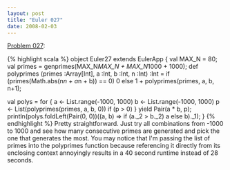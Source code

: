 ```yaml
---
layout: post
title: "Euler 027"
date: 2008-02-03
---
```


[Problem 027]\:

{% highlight scala %}
object Euler27 extends EulerApp {
  val MAX_N = 80;
  val primes = genprimes(MAX_N*MAX_N + MAX_N*1000 + 1000);
  def polyprimes (primes :Array[Int], a :Int, b :Int, n :Int) :Int =
    if (primes(Math.abs(n*n + a*n + b)) == 0) 0 else 1 + polyprimes(primes, a, b, n+1);

  val polys = for {
    a <- List.range(-1000, 1000)
    b <- List.range(-1000, 1000)
    p <- List(polyprimes(primes, a, b, 0))
    if (p > 0)
  } yield Pair(a * b, p);
  println(polys.foldLeft(Pair(0, 0))((a, b) => if (a._2 > b._2) a else b)._1);
}
{% endhighlight %}
Pretty straightforward. Just try all combinations from -1000 to 1000 and see how many consecutive primes are generated and pick the one that generates the most. You may notice that I'm passing the list of primes into the polyprimes function because referencing it directly from its enclosing context annoyingly results in a 40 second runtime instead of 28 seconds.



[Problem 027]: http://projecteuler.net/index.php?section=problems&id=27

